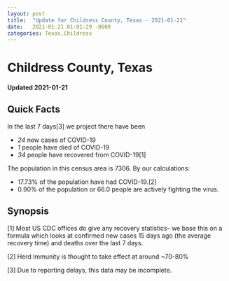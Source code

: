 ```yaml
---
layout: post
title:  "Update for Childress County, Texas - 2021-01-21"
date:   2021-01-21 01:01:29 -0600
categories: Texas,Childress
---
```


# Childress County, Texas
#### Updated 2021-01-21

## Quick Facts

In the last 7 days[3] we project there have been
- *24* new cases of COVID-19
- *1* people have died of COVID-19
- *34* people have recovered from COVID-19[1]

The population in this census area is 7306. By our calculations:
- 17.73% of the population have had COVID-19.[2]
- 0.90% of the population or 66.0 people are actively fighting the virus.

## Synopsis




[1] Most US CDC offices do give any recovery statistics- we base this on a formula which looks at confirmed new cases
15 days ago (the average recovery time) and deaths over the last 7 days.

[2] Herd Immunity is thought to take effect at around ~70-80%

[3] Due to reporting delays, this data may be incomplete.
 
    